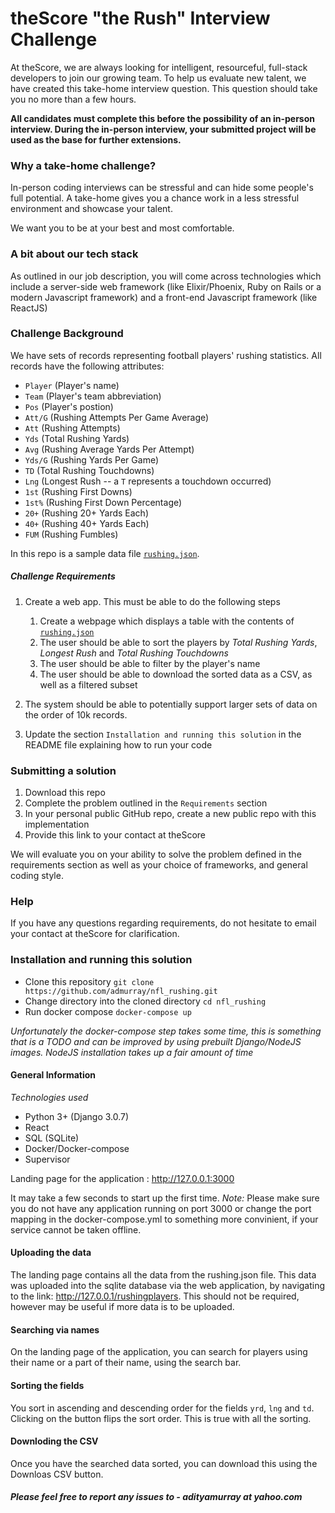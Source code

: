 # theScore "the Rush" Interview Challenge
At theScore, we are always looking for intelligent, resourceful, full-stack developers to join our growing team. To help us evaluate new talent, we have created this take-home interview question. This question should take you no more than a few hours.

**All candidates must complete this before the possibility of an in-person interview. During the in-person interview, your submitted project will be used as the base for further extensions.**

### Why a take-home challenge?
In-person coding interviews can be stressful and can hide some people's full potential. A take-home gives you a chance work in a less stressful environment and showcase your talent.

We want you to be at your best and most comfortable.

### A bit about our tech stack
As outlined in our job description, you will come across technologies which include a server-side web framework (like Elixir/Phoenix, Ruby on Rails or a modern Javascript framework) and a front-end Javascript framework (like ReactJS)

### Challenge Background
We have sets of records representing football players' rushing statistics. All records have the following attributes:
* `Player` (Player's name)
* `Team` (Player's team abbreviation)
* `Pos` (Player's postion)
* `Att/G` (Rushing Attempts Per Game Average)
* `Att` (Rushing Attempts)
* `Yds` (Total Rushing Yards)
* `Avg` (Rushing Average Yards Per Attempt)
* `Yds/G` (Rushing Yards Per Game)
* `TD` (Total Rushing Touchdowns)
* `Lng` (Longest Rush -- a `T` represents a touchdown occurred)
* `1st` (Rushing First Downs)
* `1st%` (Rushing First Down Percentage)
* `20+` (Rushing 20+ Yards Each)
* `40+` (Rushing 40+ Yards Each)
* `FUM` (Rushing Fumbles)

In this repo is a sample data file [`rushing.json`](/rushing.json).

##### Challenge Requirements
1. Create a web app. This must be able to do the following steps
    1. Create a webpage which displays a table with the contents of [`rushing.json`](/rushing.json)
    2. The user should be able to sort the players by _Total Rushing Yards_, _Longest Rush_ and _Total Rushing Touchdowns_
    3. The user should be able to filter by the player's name
    4. The user should be able to download the sorted data as a CSV, as well as a filtered subset
    
2. The system should be able to potentially support larger sets of data on the order of 10k records.

3. Update the section `Installation and running this solution` in the README file explaining how to run your code

### Submitting a solution
1. Download this repo
2. Complete the problem outlined in the `Requirements` section
3. In your personal public GitHub repo, create a new public repo with this implementation
4. Provide this link to your contact at theScore

We will evaluate you on your ability to solve the problem defined in the requirements section as well as your choice of frameworks, and general coding style.

### Help
If you have any questions regarding requirements, do not hesitate to email your contact at theScore for clarification.

### Installation and running this solution		

- Clone this repository
`git clone https://github.com/admurray/nfl_rushing.git`
- Change directory into the cloned directory
`cd nfl_rushing`
- Run docker compose 
`docker-compose up`

*Unfortunately the docker-compose step takes some time, this is something that is
a TODO and can be improved by using prebuilt Django/NodeJS images. NodeJS
 installation takes up a fair amount of time*

#### General Information

*Technologies used*
- Python 3+ (Django 3.0.7)
- React
- SQL (SQLite)
- Docker/Docker-compose
- Supervisor

Landing page for the application : http://127.0.0.1:3000

It may take a few seconds to start up the first time.
*Note:* Please make sure you do not have any application running on port 3000 or change the port mapping in the docker-compose.yml to something more convinient, if your service cannot be taken offline.


#### Uploading the data
The landing page contains all the data from the rushing.json file. This data was uploaded into the sqlite database via the web application, by navigating to the link: http://127.0.0.1/rushingplayers. 
This should not be required, however may be useful if more data is to be uploaded. 

#### Searching via names

On the landing page of the application, you can search for players using their name or a part of their name, using the search bar.

#### Sorting the fields

You sort in ascending and descending order for the fields `yrd`, `lng` and `td`. Clicking on the button flips the sort order. This is true with all the sorting.

#### Downloding the CSV
Once you have the searched data sorted, you can download this using the Downloas CSV button.


##### Please feel free to report any issues to - adityamurray at yahoo.com